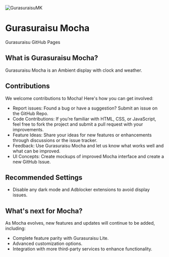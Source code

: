 ![GurasuraisuMK](https://github.com/user-attachments/assets/6d00c50f-257d-45fa-9586-7d5cafc47fc1)
# Gurasuraisu Mocha 
Gurasuraisu GitHub Pages

## What is Gurasuraisu Mocha?
Gurasuraisu Mocha is an Ambient display with clock and weather.

## Contributions
We welcome contributions to Mocha! Here's how you can get involved:
- Report issues: Found a bug or have a suggestion? Submit an issue on the GitHub Repo.  
- Code Contributions: If you’re familiar with HTML, CSS, or JavaScript, feel free to fork the project and submit a pull request with your improvements.  
- Feature Ideas: Share your ideas for new features or enhancements through discussions or the issue tracker.  
- Feedback: Use Gurasuraisu Mocha and let us know what works well and what can be improved.  
- UI Concepts: Create mockups of improved Mocha interface and create a new GitHub Issue.

## Recommended Settings
- Disable any dark mode and Adblocker extensions to avoid display issues.

## What's next for Mocha?
As Mocha evolves, new features and updates will continue to be added, including:
- Complete feature parity with Gurasuraisu Lite.
- Advanced customization options.
- Integration with more third-party services to enhance functionality.
